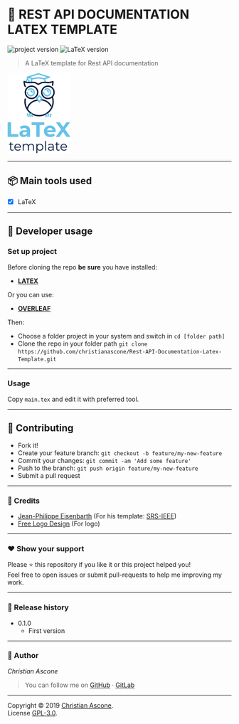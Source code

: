 # **:triangular_flag_on_post: REST API DOCUMENTATION LATEX TEMPLATE**

![project version](https://img.shields.io/badge/project-0.1.0-brightgreen.svg)
![LaTeX version](https://img.shields.io/badge/LaTeX-brightgreen.svg)

> A LaTeX template for Rest API documentation

![](header_readme.png)

---

## **:package: Main tools used**

- [x] LaTeX

---

## **:wrench: Developer usage**

### **Set up project**

Before cloning the repo **be sure** you have installed:

- [**LATEX**](https://www.latex-project.org/)

Or you can use:
- [**OVERLEAF**](https://www.overleaf.com)

Then:

- Choose a folder project in your system and switch in `cd [folder path]`
- Clone the repo in your folder path `git clone https://github.com/christianascone/Rest-API-Documentation-Latex-Template.git`

---

### **Usage**

Copy `main.tex`  and edit it with preferred tool.

---


## **:handshake: Contributing**

- Fork it!
- Create your feature branch: `git checkout -b feature/my-new-feature`
- Commit your changes: `git commit -am 'Add some feature'`
- Push to the branch: `git push origin feature/my-new-feature`
- Submit a pull request

---

### **:busts_in_silhouette: Credits**

- [Jean-Philippe Eisenbarth](https://github.com/jpeisenbarth) (For his template: [SRS-IEEE](https://github.com/jpeisenbarth/SRS-Tex))
- [Free Logo Design](https://freelogodesign.org) (For logo)

---


### **:heart: Show your support**

Please :star: this repository if you like it or this project helped you!\
Feel free to open issues or submit pull-requests to help me improving my work.


---

### **:scroll: Release history**

* 0.1.0
    * First version

---

### **:robot: Author**

_*Christian Ascone*_

> You can follow me on
[GitHub](https://github.com/christianascone)&nbsp;&middot;&nbsp;[GitLab](https://gitlab.com/christianascone)

---

Copyright © 2019 [Christian Ascone](https://github.com/christianascone).\
License [GPL-3.0](https://github.com/christianascone/Rest-API-Documentation-Latex-Template/blob/master/LICENSE).